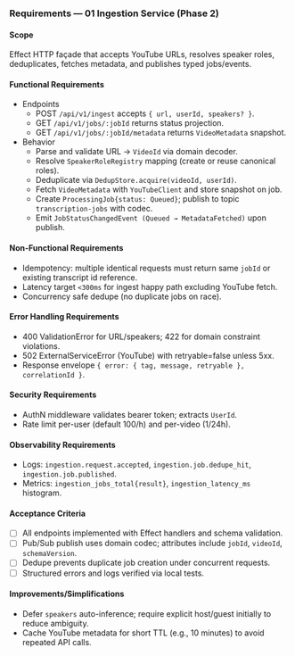 ### Requirements — 01 Ingestion Service (Phase 2)

#### Scope

Effect HTTP façade that accepts YouTube URLs, resolves speaker roles, deduplicates, fetches metadata, and publishes typed jobs/events.

#### Functional Requirements

- Endpoints
  - POST `/api/v1/ingest` accepts `{ url, userId, speakers? }`.
  - GET `/api/v1/jobs/:jobId` returns status projection.
  - GET `/api/v1/jobs/:jobId/metadata` returns `VideoMetadata` snapshot.
- Behavior
  - Parse and validate URL → `VideoId` via domain decoder.
  - Resolve `SpeakerRoleRegistry` mapping (create or reuse canonical roles).
  - Deduplicate via `DedupStore.acquire(videoId, userId)`.
  - Fetch `VideoMetadata` with `YouTubeClient` and store snapshot on job.
  - Create `ProcessingJob{status: Queued}`; publish to topic `transcription-jobs` with codec.
  - Emit `JobStatusChangedEvent (Queued → MetadataFetched)` upon publish.

#### Non-Functional Requirements

- Idempotency: multiple identical requests must return same `jobId` or existing transcript id reference.
- Latency target `<300ms` for ingest happy path excluding YouTube fetch.
- Concurrency safe dedupe (no duplicate jobs on race).

#### Error Handling Requirements

- 400 ValidationError for URL/speakers; 422 for domain constraint violations.
- 502 ExternalServiceError (YouTube) with retryable=false unless 5xx.
- Response envelope `{ error: { tag, message, retryable }, correlationId }`.

#### Security Requirements

- AuthN middleware validates bearer token; extracts `UserId`.
- Rate limit per-user (default 100/h) and per-video (1/24h).

#### Observability Requirements

- Logs: `ingestion.request.accepted`, `ingestion.job.dedupe_hit`, `ingestion.job.published`.
- Metrics: `ingestion_jobs_total{result}`, `ingestion_latency_ms` histogram.

#### Acceptance Criteria

- [ ] All endpoints implemented with Effect handlers and schema validation.
- [ ] Pub/Sub publish uses domain codec; attributes include `jobId`, `videoId`, `schemaVersion`.
- [ ] Dedupe prevents duplicate job creation under concurrent requests.
- [ ] Structured errors and logs verified via local tests.

#### Improvements/Simplifications

- Defer `speakers` auto-inference; require explicit host/guest initially to reduce ambiguity.
- Cache YouTube metadata for short TTL (e.g., 10 minutes) to avoid repeated API calls.
